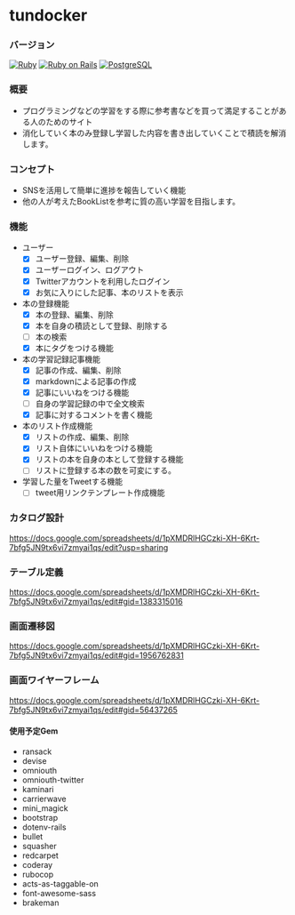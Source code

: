# tundocker

### バージョン
[![Ruby](https://img.shields.io/badge/Ruby-2.5.0-red.svg)](https://docs.ruby-lang.org/ja/2.5.0/doc/index.html)
[![Ruby on Rails](https://img.shields.io/badge/Ruby%20on%20Rails-5.2.3-red.svg)](https://guides.rubyonrails.org/)
[![PostgreSQL](https://img.shields.io/badge/PostgreSQL-10.6.1-yellow.svg)](https://www.postgresql.org/)

### 概要
- プログラミングなどの学習をする際に参考書などを買って満足することがある人のためのサイト
- 消化していく本のみ登録し学習した内容を書き出していくことで積読を解消します。

### コンセプト
- SNSを活用して簡単に進捗を報告していく機能
- 他の人が考えたBookListを参考に質の高い学習を目指します。

### 機能
- ユーザー
  - [x] ユーザー登録、編集、削除
  - [x] ユーザーログイン、ログアウト
  - [x] Twitterアカウントを利用したログイン
  - [x] お気に入りにした記事、本のリストを表示
- 本の登録機能
  - [x] 本の登録、編集、削除
  - [x] 本を自身の積読として登録、削除する
  - [ ] 本の検索
  - [x] 本にタグをつける機能
- 本の学習記録記事機能
  - [x] 記事の作成、編集、削除
  - [x] markdownによる記事の作成
  - [x] 記事にいいねをつける機能
  - [ ] 自身の学習記録の中で全文検索
  - [x] 記事に対するコメントを書く機能
- 本のリスト作成機能
  - [x] リストの作成、編集、削除
  - [x] リスト自体にいいねをつける機能
  - [x] リストの本を自身の本として登録する機能
  - [ ] リストに登録する本の数を可変にする。
- 学習した量をTweetする機能
  - [ ] tweet用リンクテンプレート作成機能

### カタログ設計
https://docs.google.com/spreadsheets/d/1pXMDRlHGCzki-XH-6Krt-7bfg5JN9tx6vi7zmyai1qs/edit?usp=sharing

### テーブル定義
https://docs.google.com/spreadsheets/d/1pXMDRlHGCzki-XH-6Krt-7bfg5JN9tx6vi7zmyai1qs/edit#gid=1383315016

### 画面遷移図
https://docs.google.com/spreadsheets/d/1pXMDRlHGCzki-XH-6Krt-7bfg5JN9tx6vi7zmyai1qs/edit#gid=1956762831

### 画面ワイヤーフレーム
https://docs.google.com/spreadsheets/d/1pXMDRlHGCzki-XH-6Krt-7bfg5JN9tx6vi7zmyai1qs/edit#gid=56437265

#### 使用予定Gem
* ransack
* devise
* omniouth
* omniouth-twitter
* kaminari
* carrierwave
* mini_magick
* bootstrap
* dotenv-rails
* bullet
* squasher
* redcarpet
* coderay
* rubocop
* acts-as-taggable-on
* font-awesome-sass
* brakeman
